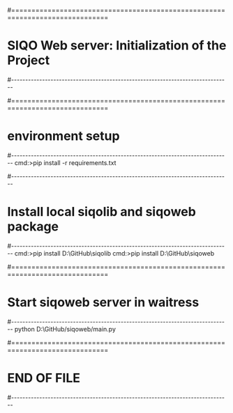 
#==============================================================================
# SIQO Web server: Initialization of the Project
#------------------------------------------------------------------------------

#==============================================================================
# environment setup
#------------------------------------------------------------------------------
cmd:>pip install -r requirements.txt

#------------------------------------------------------------------------------
# Install local siqolib and siqoweb package 
#------------------------------------------------------------------------------
cmd:>pip install D:\GitHub\siqolib
cmd:>pip install D:\GitHub\siqoweb

#==============================================================================
# Start siqoweb server in waitress
#------------------------------------------------------------------------------
python D:\GitHub/siqoweb/main.py

#==============================================================================
#                              END OF FILE
#------------------------------------------------------------------------------
